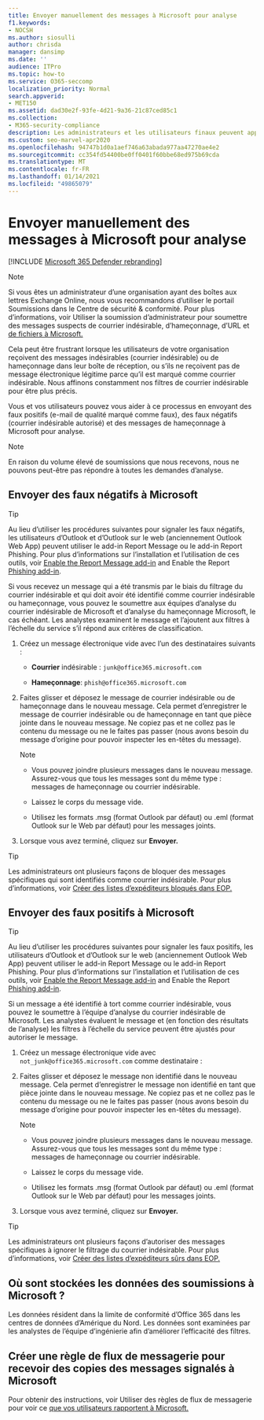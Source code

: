 ```yaml
---
title: Envoyer manuellement des messages à Microsoft pour analyse
f1.keywords:
- NOCSH
ms.author: siosulli
author: chrisda
manager: dansimp
ms.date: ''
audience: ITPro
ms.topic: how-to
ms.service: O365-seccomp
localization_priority: Normal
search.appverid:
- MET150
ms.assetid: dad30e2f-93fe-4d21-9a36-21c87ced85c1
ms.collection:
- M365-security-compliance
description: Les administrateurs et les utilisateurs finaux peuvent apprendre à envoyer des messages électroniques (messages électroniques de qualité marqués comme courriers indésirables ou indésirables autorisés) à Microsoft pour analyse.
ms.custom: seo-marvel-apr2020
ms.openlocfilehash: 94747b1d0a1aef746a63abada977aa47270ae4e2
ms.sourcegitcommit: cc354fd54400be0ff0401f60bbe68ed975b69cda
ms.translationtype: MT
ms.contentlocale: fr-FR
ms.lasthandoff: 01/14/2021
ms.locfileid: "49865079"
---
```

# <a name="manually-submit-messages-to-microsoft-for-analysis"></a>Envoyer manuellement des messages à Microsoft pour analyse

[!INCLUDE [Microsoft 365 Defender rebranding](../includes/microsoft-defender-for-office.md)]


> [!NOTE]
> Si vous êtes un administrateur d’une organisation ayant des boîtes aux lettres Exchange Online, nous vous recommandons d’utiliser le portail Soumissions dans le Centre de sécurité & conformité. Pour plus d’informations, voir Utiliser la soumission d’administrateur pour soumettre des messages suspects de courrier indésirable, d’hameçonnage, d’URL et [de fichiers à Microsoft.](admin-submission.md)

Cela peut être frustrant lorsque les utilisateurs de votre organisation reçoivent des messages indésirables (courrier indésirable) ou de hameçonnage dans leur boîte de réception, ou s’ils ne reçoivent pas de message électronique légitime parce qu’il est marqué comme courrier indésirable. Nous affinons constamment nos filtres de courrier indésirable pour être plus précis.

Vous et vos utilisateurs pouvez vous aider à ce processus en envoyant des faux positifs (e-mail de qualité marqué comme faux), des faux négatifs (courrier indésirable autorisé) et des messages de hameçonnage à Microsoft pour analyse.

> [!NOTE]
> En raison du volume élevé de soumissions que nous recevons, nous ne pouvons peut-être pas répondre à toutes les demandes d’analyse.

## <a name="submit-false-negatives-to-microsoft"></a>Envoyer des faux négatifs à Microsoft

> [!TIP]
> Au lieu d’utiliser les procédures suivantes pour signaler les faux négatifs, les utilisateurs d’Outlook et d’Outlook sur le web (anciennement Outlook Web App) peuvent utiliser le add-in Report Message ou le add-in Report Phishing. Pour plus d’informations sur l’installation et l’utilisation de ces outils, voir [Enable the Report Message add-in](enable-the-report-message-add-in.md) and Enable the Report [Phishing add-in](enable-the-report-phish-add-in.md).

Si vous recevez un message qui a été transmis par le biais du filtrage du courrier indésirable et qui doit avoir été identifié comme courrier indésirable ou hameçonnage, vous pouvez le soumettre aux équipes d’analyse du courrier indésirable de Microsoft et d’analyse du hameçonnage Microsoft, le cas échéant. Les analystes examinent le message et l’ajoutent aux filtres à l’échelle du service s’il répond aux critères de classification.

1. Créez un message électronique vide avec l’un des destinataires suivants :

   - **Courrier** indésirable : `junk@office365.microsoft.com`

   - **Hameçonnage**: `phish@office365.microsoft.com`

2. Faites glisser et déposez le message de courrier indésirable ou de hameçonnage dans le nouveau message. Cela permet d’enregistrer le message de courrier indésirable ou de hameçonnage en tant que pièce jointe dans le nouveau message. Ne copiez pas et ne collez pas le contenu du message ou ne le faites pas passer (nous avons besoin du message d’origine pour pouvoir inspecter les en-têtes du message).

   > [!NOTE]
   >
   > - Vous pouvez joindre plusieurs messages dans le nouveau message. Assurez-vous que tous les messages sont du même type : messages de hameçonnage ou courrier indésirable.
   >
   > - Laissez le corps du message vide.
   >
   > - Utilisez les formats .msg (format Outlook par défaut) ou .eml (format Outlook sur le Web par défaut) pour les messages joints.

3. Lorsque vous avez terminé, cliquez sur **Envoyer.**

> [!TIP]
> Les administrateurs ont plusieurs façons de bloquer des messages spécifiques qui sont identifiés comme courrier indésirable. Pour plus d’informations, voir [Créer des listes d’expéditeurs bloqués dans EOP.](create-block-sender-lists-in-office-365.md)

## <a name="submit-false-positives-to-microsoft"></a>Envoyer des faux positifs à Microsoft

> [!TIP]
> Au lieu d’utiliser les procédures suivantes pour signaler les faux positifs, les utilisateurs d’Outlook et d’Outlook sur le web (anciennement Outlook Web App) peuvent utiliser le add-in Report Message ou le add-in Report Phishing. Pour plus d’informations sur l’installation et l’utilisation de ces outils, voir [Enable the Report Message add-in](enable-the-report-message-add-in.md) and Enable the Report [Phishing add-in](enable-the-report-phish-add-in.md).


Si un message a été identifié à tort comme courrier indésirable, vous pouvez le soumettre à l’équipe d’analyse du courrier indésirable de Microsoft. Les analystes évaluent le message et (en fonction des résultats de l’analyse) les filtres à l’échelle du service peuvent être ajustés pour autoriser le message.

1. Créez un message électronique vide avec `not_junk@office365.microsoft.com` comme destinataire :

2. Faites glisser et déposez le message non identifié dans le nouveau message. Cela permet d’enregistrer le message non identifié en tant que pièce jointe dans le nouveau message. Ne copiez pas et ne collez pas le contenu du message ou ne le faites pas passer (nous avons besoin du message d’origine pour pouvoir inspecter les en-têtes du message).

   > [!NOTE]
   >
   > - Vous pouvez joindre plusieurs messages dans le nouveau message. Assurez-vous que tous les messages sont du même type : messages de hameçonnage ou courrier indésirable.
   >
   > - Laissez le corps du message vide.
   >
   > - Utilisez les formats .msg (format Outlook par défaut) ou .eml (format Outlook sur le Web par défaut) pour les messages joints.

3. Lorsque vous avez terminé, cliquez sur **Envoyer.**

> [!TIP]
> Les administrateurs ont plusieurs façons d’autoriser des messages spécifiques à ignorer le filtrage du courrier indésirable. Pour plus d’informations, voir [Créer des listes d’expéditeurs sûrs dans EOP.](create-safe-sender-lists-in-office-365.md)

## <a name="where-is-the-data-from-submissions-to-microsoft-stored"></a>Où sont stockées les données des soumissions à Microsoft ?

Les données résident dans la limite de conformité d’Office 365 dans les centres de données d’Amérique du Nord. Les données sont examinées par les analystes de l’équipe d’ingénierie afin d’améliorer l’efficacité des filtres.

## <a name="create-a-mail-flow-rule-to-receive-copies-of-messages-that-are-reported-to-microsoft"></a>Créer une règle de flux de messagerie pour recevoir des copies des messages signalés à Microsoft

Pour obtenir des instructions, voir Utiliser des règles de flux de messagerie pour voir ce [que vos utilisateurs rapportent à Microsoft.](use-mail-flow-rules-to-see-what-your-users-are-reporting-to-microsoft.md)

